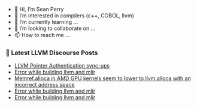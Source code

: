 - 👋 Hi, I’m Sean Perry
- 👀 I’m interested in compilers (c++, COBOL, llvm)
- 🌱 I’m currently learning ...
- 💞️ I’m looking to collaborate on ...
- 📫 How to reach me ...

<!---
s66perry/s66perry is a ✨ special ✨ repository because its `README.md` (this file) appears on your GitHub profile.
You can click the Preview link to take a look at your changes.
--->
### 📕 Latest LLVM Discourse Posts

<!-- DISCOURSE-LLVM:START -->
- [LLVM Pointer Authentication sync-ups](https://discourse.llvm.org/t/llvm-pointer-authentication-sync-ups/62661#post_12)
- [Error while building llvm and mlir](https://discourse.llvm.org/t/error-while-building-llvm-and-mlir/66878#post_3)
- [Memref.alloca in AMD GPU kernels seem to lower to llvm.alloca with an incorrect address space](https://discourse.llvm.org/t/memref-alloca-in-amd-gpu-kernels-seem-to-lower-to-llvm-alloca-with-an-incorrect-address-space/66864#post_6)
- [Error while building llvm and mlir](https://discourse.llvm.org/t/error-while-building-llvm-and-mlir/66878#post_2)
- [Error while building llvm and mlir](https://discourse.llvm.org/t/error-while-building-llvm-and-mlir/66878#post_1)
<!-- DISCOURSE-LLVM:END -->
